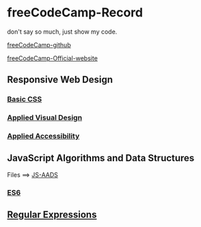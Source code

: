 <!--
 * @Author: kok-s0s
 * @Date: 2021-05-30 22:58:39
 * @LastEditTime: 2021-06-20 13:26:24
 * @Description: just Code!
-->

# freeCodeCamp-Record

don't say so much, just show my code.

[freeCodeCamp-github](https://github.com/freeCodeCamp/freeCodeCamp)

[freeCodeCamp-Official-website](https://www.freecodecamp.org/)

## Responsive Web Design

### [Basic CSS](./Notes/Responsive-Web-Design/Basic-CSS.md)

### [Applied Visual Design](./Notes/Responsive-Web-Design/Applied-Visual-Design.md)

### [Applied Accessibility](./Notes/Responsive-Web-Design/Applied-Accessibility.md)

## JavaScript Algorithms and Data Structures 

Files ==> [JS-AADS](./Notes/JS-AADS)

### [ES6](./Notes/JS-AADS/ES6.md)

## [Regular Expressions](./Notes/JS-AADS/Regular-Expressions.md)
